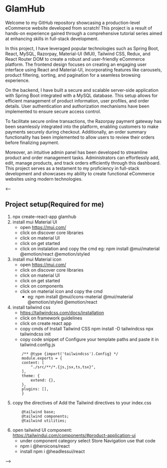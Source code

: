 # GlamHub
Welcome to my GitHub repository showcasing a production-level eCommerce website developed from scratch! This project is a result of hands-on experience gained through a comprehensive tutorial series aimed at enhancing skills in full-stack development.

In this project, I have leveraged popular technologies such as Spring Boot, React, MySQL, Razorpay, Material-UI (MUI), Tailwind CSS, Redux, and React Router DOM to create a robust and user-friendly eCommerce platform. The frontend design focuses on creating an engaging user interface using React and Material-UI, incorporating features like carousels, product filtering, sorting, and pagination for a seamless browsing experience.

On the backend, I have built a secure and scalable server-side application with Spring Boot integrated with a MySQL database. This setup allows for efficient management of product information, user profiles, and order details. User authentication and authorization mechanisms have been implemented to ensure secure access control.

To facilitate secure online transactions, the Razorpay payment gateway has been seamlessly integrated into the platform, enabling customers to make payments securely during checkout. Additionally, an order summary functionality has been implemented to allow users to review their orders before finalizing payment.

Moreover, an intuitive admin panel has been developed to streamline product and order management tasks. Administrators can effortlessly add, edit, manage products, and track orders efficiently through this dashboard.
This project serves as a testament to my proficiency in full-stack development and showcases my ability to create functional eCommerce websites using modern technologies.

<--
## Project setup(Required for me)
1. npx create-react-app glamhub 
2. install mui Material UI
    - open https://mui.com/
    - click on discover core libraries
    - click on material UI
    - click on get started
    - click on instalation and copy the cmd
        eg: npm install @mui/material @emotion/react @emotion/styled
3. install mui Material icon
    - open https://mui.com/
    - click on discover core libraries
    - click on material UI
    - click on get started
    - click on components
    - click on material icon and copy the cmd
        - eg: npm install @mui/icons-material @mui/material @emotion/styled @emotion/react
4. install tailwind css
    - https://tailwindcss.com/docs/installation
    - click on framework guidelines
    - click on create react app
    - copy cmds of Install Tailwind CSS
        npm install -D tailwindcss
        npx tailwindcss init
    - copy code snippet of Configure your template paths and paste it in tailwind.config.js
    ```
        /** @type {import('tailwindcss').Config} */
        module.exports = {
        content: [
            "./src/**/*.{js,jsx,ts,tsx}",
        ],
        theme: {
            extend: {},
        },
        plugins: [],
        }
    ```
5. copy the directives of Add the Tailwind directives to your index.css
    ```
        @tailwind base;
        @tailwind components;
        @tailwind utilities;
    ```
6. open tailwind UI component: https://tailwindui.com/components/#product-application-ui
    - under component category select Store Navigation use that code
    - npm i @heroicons/react
    - install npm i @headlessui/react
    
-->
